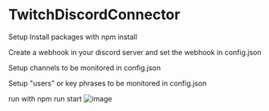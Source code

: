 ﻿# TwitchDiscordConnector
Setup
Install packages with npm install

Create a webhook in your discord server and set the webhook in config.json

Setup channels to be monitored in config.json

Setup "users" or key phrases to be monitored in config.json

run with  npm run start
![image](https://user-images.githubusercontent.com/16251746/140000183-933b3304-26e7-448e-81f1-f4042803ad2f.png)
